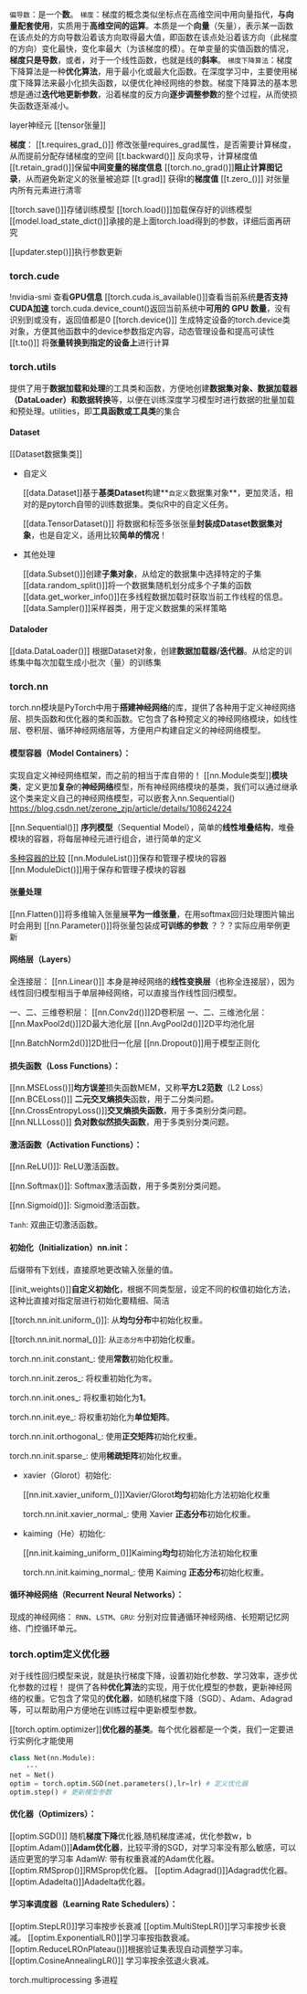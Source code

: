 `偏导数`：是一个**数**。
`梯度`：梯度的概念类似坐标点在高维空间中用向量指代，**与向量配套使用**，实质用于**高维空间的运算**。本质是一个**向量**（矢量），表示某一函数在该点处的方向导数沿着该方向取得最大值，即函数在该点处沿着该方向（此梯度的方向）变化最快，变化率最大（为该梯度的模）。在单变量的实值函数的情况，**梯度只是导数**，或者，对于一个线性函数，也就是线的**斜率**。
`梯度下降算法`：梯度下降算法是一种**优化算法**，用于最小化或最大化函数。在深度学习中，主要使用梯度下降算法来最小化损失函数，以便优化神经网络的参数。梯度下降算法的基本思想是通过**迭代地更新参数**，沿着梯度的反方向**逐步调整参数**的整个过程，从而使损失函数逐渐减小。

layer神经元
[[tensor张量]]

**梯度**：
[[t.requires_grad_()]] 修改张量requires_grad属性，是否需要计算梯度，从而提前分配存储梯度的空间
[[t.backward()]] 反向求导，计算梯度值
[[t.retain_grad()]]保留**中间变量的梯度信息**
[[torch.no_grad()]]**阻止计算图记录**，从而避免新定义的张量被追踪
[[t.grad]] 获得t的**梯度值**
[[t.zero_()]] 对张量内所有元素进行清零

[[torch.save()]]存储训练模型
[[torch.load()]]加载保存好的训练模型
[[model.load_state_dict()]]承接的是上面torch.load得到的参数，详细后面再研究

[[updater.step()]]执行参数更新

### torch.cude
!nvidia-smi 查看**GPU信息**
[[torch.cuda.is_available()]]查看当前系统**是否支持CUDA加速**
torch.cuda.device_count()返回当前系统中**可用的 GPU 数量**，没有识别到或没有，返回值都是0
[[torch.device()]] 生成特定设备的torch.device类对象，方便其他函数中的device参数指定内容，动态管理设备和提高可读性
[[t.to()]] 将**张量转换到指定的设备上**进行计算

### torch.utils
提供了用于**数据加载和处理**的工具类和函数，方便地创建**数据集对象、数据加载器（DataLoader）和数据转换**等，以便在训练深度学习模型时进行数据的批量加载和预处理。utilities，即**工具函数或工具类**的集合

#### Dataset
[[Dataset数据集类]]

- 自定义

	[[data.Dataset]]基于**基类Dataset**构建**`自定义`数据集对象**，更加灵活，相对的是pytorch自带的训练数据集。类似R中的自定义任务。
	
	[[data.TensorDataset()]] 将数据和标签多张张量**封装成Dataset数据集对象**，也是自定义，适用比较**简单的情况**！

- 其他处理
	
	[[data.Subset()]]创建**子集对象**，从给定的数据集中选择特定的子集
	[[data.random_split()]]将一个数据集随机划分成多个子集的函数
	</br>
	[[data.get_worker_info()]]在多线程数据加载时获取当前工作线程的信息。
	[[data.Sampler()]]采样器类，用于定义数据集的采样策略

#### Dataloder
[[data.DataLoader()]] 根据Dataset对象，创建**数据加载器/迭代器**。从给定的训练集中每次加载生成小批次（量）的训练集

### torch.nn
torch.nn模块是PyTorch中用于**搭建神经网络**的库，提供了各种用于定义神经网络层、损失函数和优化器的类和函数。它包含了各种预定义的神经网络模块，如线性层、卷积层、循环神经网络层等，方便用户构建自定义的神经网络模型。

#### 模型容器（Model Containers）：
实现自定义神经网络框架，而之前的相当于库自带的！
[[nn.Module类型]]**模块类**，定义更加**复杂**的**神经网络**模型，所有神经网络模块的基类，我们可以通过继承这个类来定义自己的神经网络模型，可以嵌套入nn.Sequential()
https://blog.csdn.net/zerone_zjp/article/details/108624224

[[nn.Sequential()]] **序列模型**（Sequential Model），简单的**线性堆叠结构**，堆叠模块的容器，将每层神经元进行组合，进行简单的定义

[多种容器的比较](https://datawhalechina.github.io/thorough-pytorch/%E7%AC%AC%E4%BA%94%E7%AB%A0/5.1%20PyTorch%E6%A8%A1%E5%9E%8B%E5%AE%9A%E4%B9%89%E7%9A%84%E6%96%B9%E5%BC%8F.html)
[[nn.ModuleList()]]保存和管理子模块的容器
[[nn.ModuleDict()]]用于保存和管理子模块的容器

#### 张量处理
[[nn.Flatten()]]将多维输入张量展**平为一维张量**，在用softmax回归处理图片输出时会用到
[[nn.Parameter()]]将张量包装成**可训练的参数** ？？？实际应用举例更新

#### 网络层（Layers）
全连接层：
[[nn.Linear()]] 本身是神经网络的**线性变换层**（也称全连接层），因为线性回归模型相当于单层神经网络，可以直接当作线性回归模型。

一、二、三维卷积层：
[[nn.Conv2d()]]2D卷积层
一、二、三维池化层：
[[nn.MaxPool2d()]]2D最大池化层
[[nn.AvgPool2d()]]2D平均池化层

[[nn.BatchNorm2d()]]2D批归一化层
[[nn.Dropout()]]用于模型正则化

#### 损失函数（Loss Functions）：
[[nn.MSELoss()]]**均方误差**损失函数MEM，又称**平方L2范数**（L2 Loss）
[[nn.BCELoss()]] **二元交叉熵损失**函数，用于二分类问题。
[[nn.CrossEntropyLoss()]]**交叉熵损失函数**，用于多类别分类问题。
[[nn.NLLLoss()]] **负对数似然损失函数**，用于多类别分类问题。


#### 激活函数（Activation Functions）：

[[nn.ReLU()]]: ReLU激活函数。

[[nn.Softmax()]]: Softmax激活函数，用于多类别分类问题。

[[nn.Sigmoid()]]: Sigmoid激活函数。

`Tanh`: 双曲正切激活函数。

#### 初始化（Initialization）nn.init：
后缀带有下划线，直接原地更改输入张量的值。

[[init_weights()]]**自定义初始化**，根据不同类型层，设定不同的权值初始化方法，这种比直接对指定层进行初始化要精细、简洁

[[torch.nn.init.uniform_()]]: 从**均匀分布**中初始化权重。

[[torch.nn.init.normal_()]]: 从`正态分布`中初始化权重。

torch.nn.init.constant_: 使用**常数**初始化权重。

torch.nn.init.zeros_: 将权重初始化为`零`。

torch.nn.init.ones_: 将权重初始化为**1**。

torch.nn.init.eye_: 将权重初始化为**单位矩阵**。

torch.nn.init.orthogonal_: 使用**正交矩阵**初始化权重。

torch.nn.init.sparse_: 使用**稀疏矩阵**初始化权重。

- xavier（Glorot）初始化:

	[[nn.init.xavier_uniform_()]]Xavier/Glorot**均匀**初始化方法初始化权重

	torch.nn.init.xavier_normal_: 使用 Xavier **正态分布**初始化权重。

- kaiming（He）初始化:

	[[nn.init.kaiming_uniform_()]]Kaiming**均匀**初始化方法初始化权重

	torch.nn.init.kaiming_normal_: 使用 Kaiming **正态分布**初始化权重。

#### 循环神经网络（Recurrent Neural Networks）：
现成的神经网络：
`RNN`、`LSTM`、`GRU`: 分别对应普通循环神经网络、长短期记忆网络、门控循环单元。

### torch.optim定义优化器
对于线性回归模型来说，就是执行梯度下降，设置初始化参数、学习效率，逐步优化参数的过程！
提供了各种**优化算法**的实现，用于优化模型的参数，更新神经网络的权重。它包含了常见的**优化器**，如随机梯度下降（SGD）、Adam、Adagrad等，可以帮助用户方便地在训练过程中更新模型参数。

[[torch.optim.optimizer]]**优化器的基类**。每个优化器都是一个类，我们一定要进行实例化才能使用
```python
class Net(nn.Module):
    ···
net = Net()
optim = torch.optim.SGD(net.parameters(),lr=lr) # 定义优化器
optim.step() # 更新模型参数
```
#### 优化器（Optimizers）：
[[optim.SGD()]] 随机**梯度下降**优化器,随机梯度递减，优化参数w，b
[[optim.Adam()]]**Adam优化器**，比较平滑的SGD，对学习率没有那么敏感，可以适应更宽的学习率
AdamW: 带有权重衰减的Adam优化器。
[[optim.RMSprop()]]RMSprop优化器。
[[optim.Adagrad()]]Adagrad优化器。
[[optim.Adadelta()]]Adadelta优化器。

#### 学习率调度器（Learning Rate Schedulers）：
[[optim.StepLR()]]学习率按步长衰减
[[optim.MultiStepLR()]]学习率按步长衰减。
[[optim.ExponentialLR()]]学习率按指数衰减。
[[optim.ReduceLROnPlateau()]]根据验证集表现自动调整学习率。
[[optim.CosineAnnealingLR()]] 学习率按余弦退火衰减。


torch.multiprocessing 多进程


